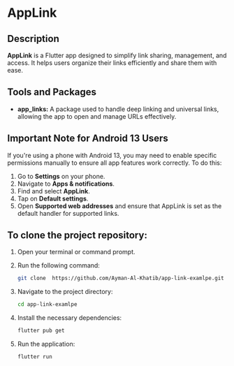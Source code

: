 # AppLink

## Description

**AppLink** is a Flutter app designed to simplify link sharing, management, and access. It helps users organize their links efficiently and share them with ease.

## Tools and Packages

- **app_links:** A package used to handle deep linking and universal links, allowing the app to open and manage URLs effectively.


## Important Note for Android 13 Users

If you're using a phone with Android 13, you may need to enable specific permissions manually to ensure all app features work correctly. To do this:

1. Go to **Settings** on your phone.
2. Navigate to **Apps & notifications**.
3. Find and select **AppLink**.
4. Tap on **Default settings**.
5. Open **Supported web addresses** and ensure that AppLink is set as the default handler for supported links.


## To clone the project repository:

1. Open your terminal or command prompt.
2. Run the following command:

    ```bash
    git clone  https://github.com/Ayman-Al-Khatib/app-link-examlpe.git
    ```

3. Navigate to the project directory:

    ```bash
    cd app-link-examlpe
    ```

4. Install the necessary dependencies:

    ```bash
    flutter pub get
    ```

5. Run the application:

    ```bash
    flutter run
    ```
